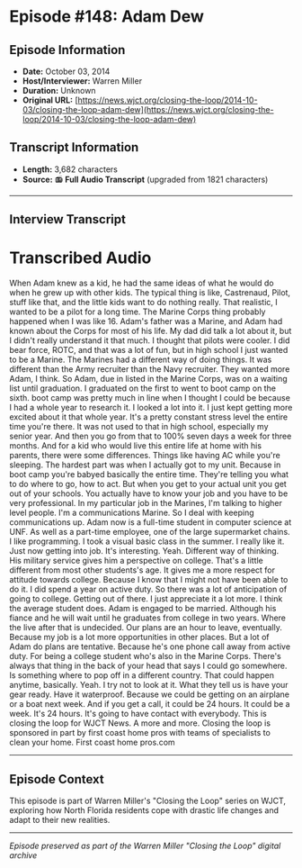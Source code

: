 # Episode #148: Adam Dew



## Episode Information

- **Date:** October 03, 2014
- **Host/Interviewer:** Warren Miller
- **Duration:** Unknown
- **Original URL:** [https://news.wjct.org/closing-the-loop/2014-10-03/closing-the-loop-adam-dew](https://news.wjct.org/closing-the-loop/2014-10-03/closing-the-loop-adam-dew)

## Transcript Information

- **Length:** 3,682 characters
- **Source:** 📻 **Full Audio Transcript** (upgraded from 1821 characters)

---

## Interview Transcript

# Transcribed Audio
When Adam knew as a kid, he had the same ideas of what he would do when he grew up with other kids. The typical thing is like, Castrenaud, Pilot, stuff like that, and the little kids want to do nothing really. That realistic, I wanted to be a pilot for a long time. The Marine Corps thing probably happened when I was like 16. Adam's father was a Marine, and Adam had known about the Corps for most of his life. My dad did talk a lot about it, but I didn't really understand it that much. I thought that pilots were cooler. I did bear force, ROTC, and that was a lot of fun, but in high school I just wanted to be a Marine. The Marines had a different way of doing things. It was different than the Army recruiter than the Navy recruiter. They wanted more Adam, I think. So Adam, due in listed in the Marine Corps, was on a waiting list until graduation. I graduated on the first to went to boot camp on the sixth. boot camp was pretty much in line when I thought I could be because I had a whole year to research it. I looked a lot into it. I just kept getting more excited about it that whole year. It's a pretty constant stress level the entire time you're there. It was not used to that in high school, especially my senior year. And then you go from that to 100% seven days a week for three months. And for a kid who would live this entire life at home with his parents, there were some differences. Things like having AC while you're sleeping. The hardest part was when I actually got to my unit. Because in boot camp you're babyed basically the entire time. They're telling you what to do where to go, how to act. But when you get to your actual unit you get out of your schools. You actually have to know your job and you have to be very professional. In my particular job in the Marines, I'm talking to higher level people. I'm a communications Marine. So I deal with keeping communications up. Adam now is a full-time student in computer science at UNF. As well as a part-time employee, one of the large supermarket chains. I like programming. I took a visual basic class in the summer. I really like it. Just now getting into job. It's interesting. Yeah. Different way of thinking. His military service gives him a perspective on college. That's a little different from most other students's age. It gives me a more respect for attitude towards college. Because I know that I might not have been able to do it. I did spend a year on active duty. So there was a lot of anticipation of going to college. Getting out of there. I just appreciate it a lot more. I think the average student does. Adam is engaged to be married. Although his fiance and he will wait until he graduates from college in two years. Where the live after that is undecided. Our plans are an hour to leave, eventually. Because my job is a lot more opportunities in other places. But a lot of Adam do plans are tentative. Because he's one phone call away from active duty. For being a college student who's also in the Marine Corps. There's always that thing in the back of your head that says I could go somewhere. Is something where to pop off in a different country. That could happen anytime, basically. Yeah. I try not to look at it. What they tell us is have your gear ready. Have it waterproof. Because we could be getting on an airplane or a boat next week. And if you get a call, it could be 24 hours. It could be a week. It's 24 hours. It's going to have contact with everybody. This is closing the loop for WJCT News. A more and more. Closing the loop is sponsored in part by first coast home pros with teams of specialists to clean your home. First coast home pros.com

---

## Episode Context

This episode is part of Warren Miller's "Closing the Loop" series on WJCT, exploring how North Florida residents cope with drastic life changes and adapt to their new realities.



---

*Episode preserved as part of the Warren Miller "Closing the Loop" digital archive*
